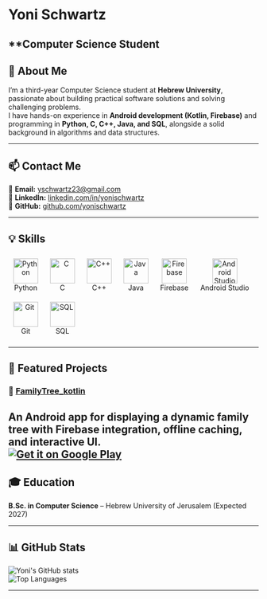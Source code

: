 # Yoni Schwartz  
**Computer Science Student 
---

## 👋 About Me  
I’m a third-year Computer Science student at **Hebrew University**, passionate about building practical software solutions and solving challenging problems.  
I have hands-on experience in **Android development (Kotlin, Firebase)** and programming in **Python, C, C++, Java, and SQL**, alongside a solid background in algorithms and data structures.  

---

## 📫 Contact Me  
📧 **Email:** [yschwartz23@gmail.com](mailto:yschwartz23@gmail.com)  
💼 **LinkedIn:** [linkedin.com/in/yonischwartz](https://linkedin.com/in/yonischwartz)  
🐙 **GitHub:** [github.com/yonischwartz](https://github.com/yonischwartz)  

---

## 💡 Skills  

<p align="left">
  <figure style="display:inline-block; text-align:center; margin: 10px;">
    <img src="https://cdn.jsdelivr.net/gh/devicons/devicon/icons/python/python-original.svg" alt="Python" width="50" height="50"/>
    <figcaption>Python</figcaption>
  </figure>
  <figure style="display:inline-block; text-align:center; margin: 10px;">
    <img src="https://cdn.jsdelivr.net/gh/devicons/devicon/icons/c/c-original.svg" alt="C" width="50" height="50"/>
    <figcaption>C</figcaption>
  </figure>
  <figure style="display:inline-block; text-align:center; margin: 10px;">
    <img src="https://cdn.jsdelivr.net/gh/devicons/devicon/icons/cplusplus/cplusplus-original.svg" alt="C++" width="50" height="50"/>
    <figcaption>C++</figcaption>
  </figure>
  <figure style="display:inline-block; text-align:center; margin: 10px;">
    <img src="https://cdn.jsdelivr.net/gh/devicons/devicon/icons/java/java-original.svg" alt="Java" width="50" height="50"/>
    <figcaption>Java</figcaption>
  </figure>
  <figure style="display:inline-block; text-align:center; margin: 10px;">
    <img src="https://www.vectorlogo.zone/logos/firebase/firebase-icon.svg" alt="Firebase" width="50" height="50"/>
    <figcaption>Firebase</figcaption>
  </figure>
  <figure style="display:inline-block; text-align:center; margin: 10px;">
    <img src="https://upload.wikimedia.org/wikipedia/commons/3/34/Android_Studio_icon.svg" alt="Android Studio" width="50" height="50"/>
    <figcaption>Android Studio</figcaption>
  </figure>
  <figure style="display:inline-block; text-align:center; margin: 10px;">
    <img src="https://cdn.jsdelivr.net/gh/devicons/devicon/icons/git/git-original.svg" alt="Git" width="50" height="50"/>
    <figcaption>Git</figcaption>
  </figure>
  <figure style="display:inline-block; text-align:center; margin: 10px;">
    <img src="https://cdn.jsdelivr.net/gh/devicons/devicon/icons/mysql/mysql-original.svg" alt="SQL" width="50" height="50"/>
    <figcaption>SQL</figcaption>
  </figure>
</p>

---

## 🚀 Featured Projects  
### 📱 [FamilyTree_kotlin](https://github.com/yonischwartz/FamilyTree_kotlin)  
An Android app for displaying a dynamic family tree with Firebase integration, offline caching, and interactive UI.  
[![Get it on Google Play](https://upload.wikimedia.org/wikipedia/commons/7/78/Google_Play_Store_badge_EN.svg)](https://play.google.com/store/apps/details?id=com.yoniSchwartz.YBMTree)
---

## 🎓 Education  
**B.Sc. in Computer Science** – Hebrew University of Jerusalem (Expected 2027)  

---

## 📊 GitHub Stats  
![Yoni's GitHub stats](https://github-readme-stats.vercel.app/api?username=yonischwartz&show_icons=true&theme=radical)  
![Top Languages](https://github-readme-stats.vercel.app/api/top-langs/?username=yonischwartz&layout=compact&theme=radical)  

---
